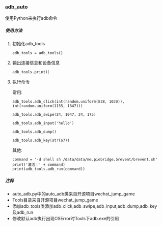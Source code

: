 ### adb_auto

使用Python来执行adb命令

##### 使用方法

1. 初始化adb_tools

   ```
   adb_tools = adb_tools()
   ```

2. 输出连接信息和设备信息

   ```
   adb_tools.print()
   ```

3. 执行命令

   常用:

   ```
   adb_tools.adb_click(int(random.uniform(838, 1030)), int(random.uniform(1155, 1347)))
   ```

   ```
   adb_tools.adb_swipe(24, 1047, 24, 175)
   ```

   ```
   adb_tools.adb_input('hello')
   ```

   ```
   adb_tools.adb_dump()
   ```

   ```
   adb_tools.adb_key(str(67))
   ```

   其他:

   ```
   command = '-d shell sh /data/data/me.piebridge.brevent/brevent.sh'
   print('激活：' + command)
   print(adb_tools.adb_run(command))
   ```

##### 注释

- auto_adb.py中的auto_adb类来自开源项目wechat_jump_game
- Tools目录来自开源项目wechat_jump_game
- 添加adb_tools类添加adb_click,adb_swipe,adb_input,adb_dump,adb_key及adb_run
- 修改默认adb执行出现OSError时Tools下adb.exe的引用